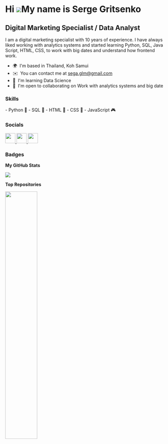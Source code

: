 Hi ![](https://user-images.githubusercontent.com/18350557/176309783-0785949b-9127-417c-8b55-ab5a4333674e.gif)My name is Serge Gritsenko
=======================================================================================================================================

Digital Marketing Specialist / Data Analyst
-------------------------------------------

I am a digital marketing specialist with 10 years of experience. I have always liked working with analytics systems and started learning Python, SQL, Java Script, HTML, CSS, to work with big dates and understand how frontend work.

* 🌍  I'm based in Thailand, Koh Samui
* ✉️  You can contact me at [sega.glm@gmail.com](mailto:sega.glm@gmail.com)
* 🧠  I'm learning Data Science
* 🤝  I'm open to collaborating on Work with analytics systems and big date

### Skills


<p align="left">
- Python &#x1F40D;
- SQL &#x1F4DD;
- HTML &#x1F4D8;
- CSS &#x1F3A8;
- JavaScript &#x1F3AE;

</p>


### Socials

<p align="left"> <a href="https://www.facebook.com/sega.glm" target="_blank" rel="noreferrer"> <picture> <source media="(prefers-color-scheme: dark)" srcset="undefined" /> <source media="(prefers-color-scheme: light)" srcset="https://raw.githubusercontent.com/danielcranney/readme-generator/main/public/icons/socials/facebook.svg" /> <img src="https://raw.githubusercontent.com/danielcranney/readme-generator/main/public/icons/socials/facebook.svg" width="32" height="32" /> </picture> </a> <a href="https://www.github.com/SegaGLm" target="_blank" rel="noreferrer"> <picture> <source media="(prefers-color-scheme: dark)" srcset="https://raw.githubusercontent.com/danielcranney/readme-generator/main/public/icons/socials/github-dark.svg" /> <source media="(prefers-color-scheme: light)" srcset="https://raw.githubusercontent.com/danielcranney/readme-generator/main/public/icons/socials/github.svg" /> <img src="https://raw.githubusercontent.com/danielcranney/readme-generator/main/public/icons/socials/github.svg" width="32" height="32" /> </picture> </a> <a href="http://www.instagram.com/sega.glm" target="_blank" rel="noreferrer"> <picture> <source media="(prefers-color-scheme: dark)" srcset="undefined" /> <source media="(prefers-color-scheme: light)" srcset="https://raw.githubusercontent.com/danielcranney/readme-generator/main/public/icons/socials/instagram.svg" /> <img src="https://raw.githubusercontent.com/danielcranney/readme-generator/main/public/icons/socials/instagram.svg" width="32" height="32" /> </picture> </a></p>

### Badges

<b>My GitHub Stats</b>

<a href="http://www.github.com/SegaGLm"><img src="https://github-readme-streak-stats.herokuapp.com/?user=SegaGLm&stroke=ffffff&background=1c1917&ring=0891b2&fire=0891b2&currStreakNum=ffffff&currStreakLabel=0891b2&sideNums=ffffff&sideLabels=ffffff&dates=ffffff&hide_border=true" /></a>

<b>Top Repositories</b>

<div width="100%" align="center"><a href="https://github.com/SegaGLm/skill_factory_ds" align="left"><img align="left" width="45%" src="https://github-readme-stats.vercel.app/api/pin/?username=SegaGLm&repo=skill_factory_ds&title_color=0891b2&text_color=ffffff&icon_color=0891b2&bg_color=1c1917&hide_border=true&locale=en" /></a></div><br /><br /><br /><br /><br /><br /><br />
